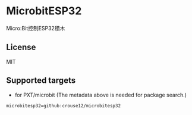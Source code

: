 # MicrobitESP32

Micro:Bit控制ESP32積木

## License

MIT

## Supported targets

* for PXT/microbit
(The metadata above is needed for package search.)

```package
microbitesp32=github:crouse12/microbitesp32
```
